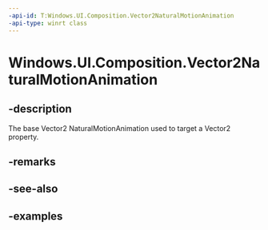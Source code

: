 ```yaml
---
-api-id: T:Windows.UI.Composition.Vector2NaturalMotionAnimation
-api-type: winrt class
---
```


<!-- Class syntax.
public class Vector2NaturalMotionAnimation : NaturalMotionAnimation, NaturalMotionAnimation
-->

# Windows.UI.Composition.Vector2NaturalMotionAnimation

## -description

The base Vector2 NaturalMotionAnimation used to target a Vector2 property.



## -remarks

## -see-also

## -examples

